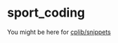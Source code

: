 # sport_coding

You might be here for [cplib/snippets](https://github.com/convict-git/sport_coding/tree/master/cplib/snippets)
